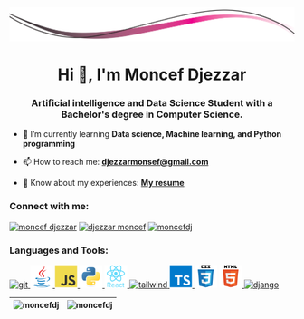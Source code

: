 ![header image](Photos/long-swoop-header.png)

<h1 align
="center">Hi 👋, I'm Moncef Djezzar</h1>
<h3 align="center">Artificial intelligence and Data Science Student with a Bachelor's degree in Computer Science.</h3>

- 🌱 I’m currently learning **Data science, Machine learning, and Python programming**

- 📫 How to reach me: **djezzarmonsef@gmail.com**

- 📄 Know about my experiences: **[My resume](https://rxresu.me/djezzarmonsef/cv-6-2023)**

<h3 align="left">
Connect with me:</h3>
<p align="left">
<a href="https://www.linkedin.com/in/moncef-djezzar-36311726b/" target="blank"><img align="center" src
="https://raw.githubusercontent.com/rahuldkjain/github-profile-readme-generator/master/src/images/icons/Social/linked-in-alt.svg" alt="moncef djezzar" height="30" width="40" /></a>
<a href="https://www.facebook.com/profile.php?id=100012472009121" target="blank"><img align="center" src="https://raw.githubusercontent.com/rahuldkjain/github-profile-readme-generator/master/src/images/icons/Social/facebook.svg" alt="djezzar moncef" height="30" width="40" /></a>
<a href="https://www.leetcode.com/moncefdj" target="blank"><img align="center" src="https://raw.githubusercontent.com/rahuldkjain/github-profile-readme-generator/master/src/images/icons/Social/leet-code.svg" alt="moncefdj" height="30" width="40" /></a>
</p>

<h3 align="left">Languages and Tools:</h3>
<p align="left"> <a href="https://git-scm.com/" target="_blank" rel="noreferrer"> <img src="https://www.vectorlogo.zone/logos/git-scm/git-scm-icon.svg" alt="git" width="40" height="40"/> </a> <a href="https://www.java.com" target="_blank" rel="noreferrer"> <img src="https://raw.githubusercontent.com/devicons/devicon/master/icons/java/java-original.svg" alt="java" width="40" height="40"/> </a> <a href="https://developer.mozilla.org/en-US/docs/Web/JavaScript" target="_blank" rel="noreferrer"> <img src="https://raw.githubusercontent.com/devicons/devicon/master/icons/javascript/javascript-original.svg" alt="javascript" width="40" height="40"/> </a> <a href="https://www.python.org" target="_blank" rel="noreferrer"> <img src="https://raw.githubusercontent.com/devicons/devicon/master/icons/python/python-original.svg" alt="python" width="40" height="40"/> </a> <a href="https://reactjs.org/" target="_blank" rel="noreferrer"> <img src="https://raw.githubusercontent.com/devicons/devicon/master/icons/react/react-original-wordmark.svg" alt="react" width="40" height="40"/> </a> <a href="https://tailwindcss.com/" target="_blank" rel="noreferrer"> <img src="https://www.vectorlogo.zone/logos/tailwindcss/tailwindcss-icon.svg" alt="tailwind" width="40" height="40"/> </a> <a href="https://www.typescriptlang.org/" target="_blank" rel="noreferrer"> <img src="https://raw.githubusercontent.com/devicons/devicon/master/icons/typescript/typescript-original.svg" alt="typescript" width="40" height="40"/> </a> <img src="https://raw.githubusercontent.com/devicons/devicon/master/icons/css3/css3-original-wordmark.svg" alt="css3" width="40" height="40"/> </a> <a href="https://www.w3.org/html/" target="_blank" rel="noreferrer"> <img src="https://raw.githubusercontent.com/devicons/devicon/master/icons/html5/html5-original-wordmark.svg" alt="html5" width="40" height="40"/> </a> <a href="https://www.djangoproject.com/" target="_blank" rel="noreferrer"> <img src="https://cdn.worldvectorlogo.com/logos/django.svg" alt="django" width="40" height="40"/> </a> </p>

| <img src="https://github-readme-stats.vercel.app/api/top-langs/?username=moncefdj" alt="moncefdj" /> | <img src="https://github-readme-stats.vercel.app/api?username=moncefdj&show_icons=true&locale=en" alt="moncefdj" /> |
| ---------------------------------------------------------------------------------------------------- | ------------------------------------------------------------------------------------------------------------------- |
